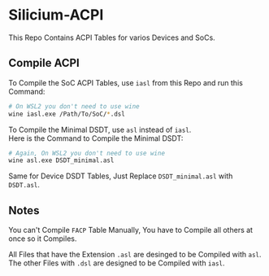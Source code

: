 # Silicium-ACPI

This Repo Contains ACPI Tables for varios Devices and SoCs.

## Compile ACPI

To Compile the SoC ACPI Tables, use `iasl` from this Repo and run this Command:
```bash
# On WSL2 you don't need to use wine
wine iasl.exe /Path/To/SoC/*.dsl
```

To Compile the Minimal DSDT, use `asl` instead of `iasl`. <br>
Here is the Command to Compile the Minimal DSDT:
```bash
# Again, On WSL2 you don't need to use wine
wine asl.exe DSDT_minimal.asl
```

Same for Device DSDT Tables, Just Replace `DSDT_minimal.asl` with `DSDT.asl`.

## Notes

You can't Compile `FACP` Table Manually, You have to Compile all others at once so it Compiles.

All Files that have the Extension `.asl` are desinged to be Compiled with `asl`. <br>
The other Files with `.dsl` are designed to be Compiled with `iasl`.
